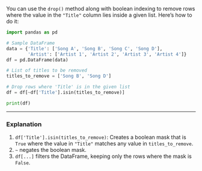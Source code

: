 You can use the `drop()` method along with boolean indexing to remove rows where the value in the `"Title"` column lies inside a given list. Here’s how to do it:

```python
import pandas as pd

# Sample DataFrame
data = {'Title': ['Song A', 'Song B', 'Song C', 'Song D'],
        'Artist': ['Artist 1', 'Artist 2', 'Artist 3', 'Artist 4']}
df = pd.DataFrame(data)

# List of titles to be removed
titles_to_remove = ['Song B', 'Song D']

# Drop rows where 'Title' is in the given list
df = df[~df['Title'].isin(titles_to_remove)]

print(df)
```

---

### **Explanation**

1. `df['Title'].isin(titles_to_remove)`: Creates a boolean mask that is `True` where the value in `"Title"` matches any value in `titles_to_remove`.
2. `~` negates the boolean mask.
3. `df[...]` filters the DataFrame, keeping only the rows where the mask is `False`.
